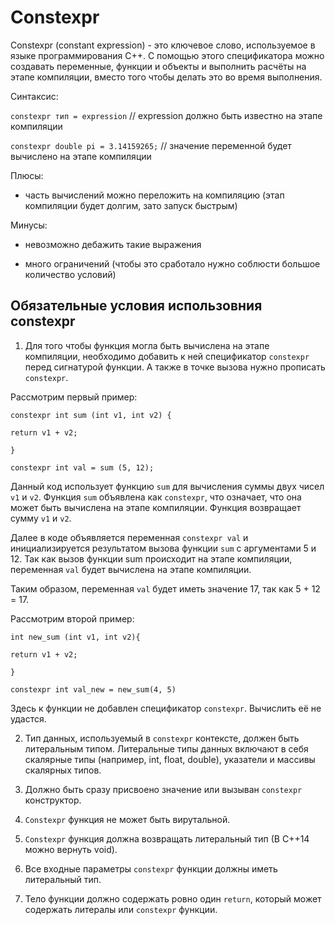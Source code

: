 # Constexpr

Constexpr (constant expression) - это ключевое слово, используемое в языке программирования C++. С помощью этого спецификатора можно создавать переменные, функции и объекты и выполнить расчёты на этапе компиляции, вместо того чтобы делать это во время выполнения.

Синтаксис: 


`constexpr тип = expression` // expression должно быть известно на этапе компиляции


`constexpr double pi = 3.14159265;` // значение переменной будет вычислено на этапе компиляции

Плюсы:

- часть вычислений можно переложить на компиляцию (этап компиляции будет долгим, зато запуск быстрым)

Минусы:

- невозможно дебажить такие выражения
  
- много ограничений (чтобы это сработало нужно соблюсти большое количество условий)

## Обязательные условия использовния constexpr

1. Для того чтобы функция могла быть вычислена на этапе компиляции, необходимо добавить к ней спецификатор `constexpr` перед сигнатурой функции.
А также в точке вызова нужно прописать `constexpr`.

Рассмотрим первый пример:

`constexpr int sum (int v1, int v2) {`


`return v1 + v2;`


`}`


`constexpr int val = sum (5, 12);`

Данный код использует функцию `sum` для вычисления суммы двух чисел `v1` и `v2`. Функция `sum` объявлена как `constexpr`, что означает, что она может быть вычислена на этапе компиляции. Функция возвращает сумму `v1` и `v2`.

Далее в коде объявляется переменная `constexpr val` и инициализируется результатом вызова функции `sum` с аргументами 5 и 12. Так как вызов функции sum происходит на этапе компиляции, переменная `val` будет вычислена на этапе компиляции.

Таким образом, переменная `val` будет иметь значение 17, так как 5 + 12 = 17.


Рассмотрим второй пример:

`int new_sum (int v1, int v2){`


`return v1 + v2;`

 
`}`


`constexpr int val_new = new_sum(4, 5)`

Здесь к функции не добавлен спецификатор `constexpr`. Вычислить её не удастся.


2. Тип данных, используемый в `constexpr` контексте, должен быть литеральным типом. Литеральные типы данных включают в себя скалярные типы (например, int, float, double), указатели и массивы скалярных типов.
  
3. Должно быть сразу присвоено значение или вызыван `constexpr` конструктор.
  
4. `Constexpr` функция не может быть вирутальной.
   
5. `Constexpr` функция должна возвращать литеральный тип (В С++14 можно вернуть void).

   
6. Все входные параметры `constexpr` функции должны иметь литеральный тип.

   
7. Тело функции должно содержать ровно один `return`, который может содержать литералы или `constexpr` функции.

